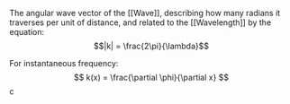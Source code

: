 The angular wave vector of the [[Wave]], describing how many radians it traverses per unit of distance, and related to the [[Wavelength]] by the equation:
$$|k| = \frac{2\pi}{\lambda}$$

For instantaneous frequency:
$$
k(x) = \frac{\partial \phi}{\partial x}
$$
c
